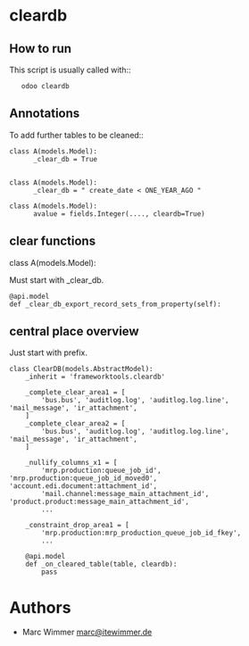 # cleardb

## How to run

This script is usually called with::

```
   odoo cleardb
```

## Annotations


To add further tables to be cleaned::

```
class A(models.Model):
      _clear_db = True


class A(models.Model):
      _clear_db = " create_date < ONE_YEAR_AGO "

class A(models.Model):
      avalue = fields.Integer(...., cleardb=True)
```

## clear functions

class A(models.Model):

Must start with _clear_db.

```
@api.model
def _clear_db_export_record_sets_from_property(self):
```

## central place overview

Just start with prefix.

```
class ClearDB(models.AbstractModel):
    _inherit = 'frameworktools.cleardb'

    _complete_clear_area1 = [
        'bus.bus', 'auditlog.log', 'auditlog.log.line', 'mail_message', 'ir_attachment',
    ]
    _complete_clear_area2 = [
        'bus.bus', 'auditlog.log', 'auditlog.log.line', 'mail_message', 'ir_attachment',
    ]

    _nullify_columns_x1 = [
        'mrp.production:queue_job_id', 'mrp.production:queue_job_id_moved0', 'account.edi.document:attachment_id',
        'mail.channel:message_main_attachment_id', 'product.product:message_main_attachment_id',
        ...

    _constraint_drop_area1 = [
        'mrp.production:mrp_production_queue_job_id_fkey',
        ...

    @api.model
    def _on_cleared_table(table, cleardb):
        pass

```

# Authors

* Marc Wimmer <marc@itewimmer.de>

